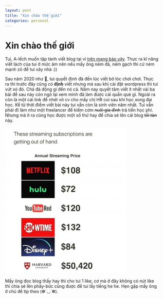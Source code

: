 ```yaml
---
layout: post
title: "Xin chào thế giới"
categories: personal
---
```


# Xin chào thế giới

Tui, A-lếch muốn tập tành viết blog tại vì [trên mạng bảo vậy](https://kipalog.com/posts/Tai-sao-can-viet-blog). Thực ra kĩ năng viết lách của tui ở mức âm nên nếu mấy ông ném đá, ném gạch thì cứ ném mạnh zô để tui xây nhà :))

Sau năm 2020 như 💩, tui quyết định đã đến lúc viết bờ lóc chơi chơi. Thực ra thì trước đây cũng có **định** viết nhưng mà sau khi cài đặt wordpress thì tui vứt xó đó. Chả đả động gì đến nó cả. Năm nay quyết tâm viết ít nhất vài ba bài để sau này còn ngó lại xem mình đã làm được cái quần què gì. Ngoài ra còn là một cái link để nhét vô cv cho mấy chị HR coi sau khi học xong đại học. Kể từ thời điểm viết bài này tui vẫn còn là sinh viên năm nhất. Tui vẫn phải đi làm như một freelancer để kiếm cơm ~~nuôi gia đình~~ trả tiền học phí. Nhưng mà ít ra cũng học được một số thứ hay để chia sẻ lên cái blog ~~tồi tàn~~ này.

![Học phí của trường cơ mà tui ko học tại HARVARD](/assets/uploads/2021/annual-streaming.jpg)

Mấy ông đọc blog thấy hay thì cho tui 1 like, cơ mà ở đây không có nút like thì chia sẻ lên phây-bức cũng được để tui lấy tiếng he he. Hẹn gặp mấy ông ở chủ đề típ theo (❁´◡`❁).